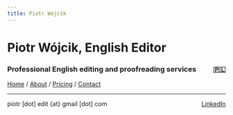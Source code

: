 ```yaml
---
title: Piotr Wojcik
---
```

<link rel="stylesheet" href="style.css">

# Piotr Wójcik, English Editor

<h3><div style="float: left">Professional English editing and proofreading services</div><div style="float: right"><a href="index.html" title="Kliknij tutaj, aby zobaczyć wersję polską">🇵🇱</a></div><div style="clear: both;"></div></h3>

[Home](index_en.md)  /  [About](about.md)  /  [Pricing](pricing.md)  /  [Contact](contact.md)

---

<div style="float: left">piotr [dot] edit {at} gmail [dot] com</div><div style="float: right"><a href="https://linkedin.com/in/pioioiotr">LinkedIn</a></div>
